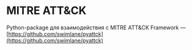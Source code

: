 # MITRE ATT\&CK

Python-package для взаимодействия с MITRE ATT\&CK Framework — [https://github.com/swimlane/pyattck](https://github.com/swimlane/pyattck)
